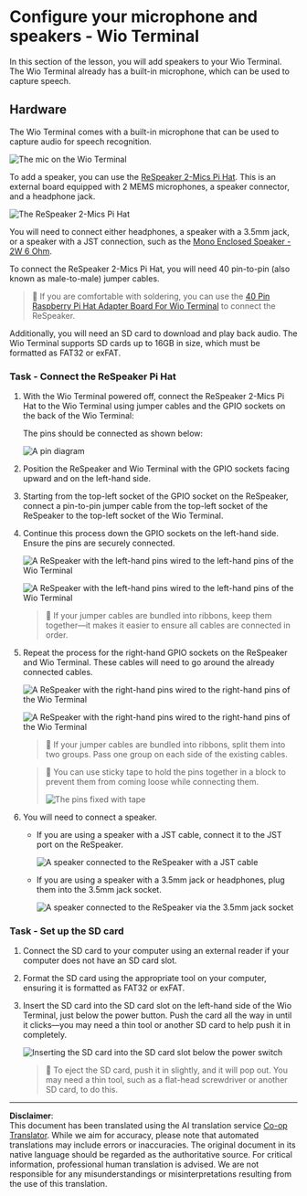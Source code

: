 <!--
CO_OP_TRANSLATOR_METADATA:
{
  "original_hash": "93d352de36526b8990e41dd538100324",
  "translation_date": "2025-08-28T19:26:01+00:00",
  "source_file": "6-consumer/lessons/1-speech-recognition/wio-terminal-microphone.md",
  "language_code": "en"
}
-->
# Configure your microphone and speakers - Wio Terminal

In this section of the lesson, you will add speakers to your Wio Terminal. The Wio Terminal already has a built-in microphone, which can be used to capture speech.

## Hardware

The Wio Terminal comes with a built-in microphone that can be used to capture audio for speech recognition.

![The mic on the Wio Terminal](../../../../../translated_images/wio-mic.3f8c843dbe8ad917424037a93e3d25c62634add00a04dd8e091317b5a7a90088.en.png)

To add a speaker, you can use the [ReSpeaker 2-Mics Pi Hat](https://www.seeedstudio.com/ReSpeaker-2-Mics-Pi-HAT.html). This is an external board equipped with 2 MEMS microphones, a speaker connector, and a headphone jack.

![The ReSpeaker 2-Mics Pi Hat](../../../../../translated_images/respeaker.f5d19d1c6b14ab1676d24ac2764e64fac5339046ae07be8b45ce07633d61b79b.en.png)

You will need to connect either headphones, a speaker with a 3.5mm jack, or a speaker with a JST connection, such as the [Mono Enclosed Speaker - 2W 6 Ohm](https://www.seeedstudio.com/Mono-Enclosed-Speaker-2W-6-Ohm-p-2832.html).

To connect the ReSpeaker 2-Mics Pi Hat, you will need 40 pin-to-pin (also known as male-to-male) jumper cables.

> 💁 If you are comfortable with soldering, you can use the [40 Pin Raspberry Pi Hat Adapter Board For Wio Terminal](https://www.seeedstudio.com/40-Pin-Raspberry-Pi-Hat-Adapter-Board-For-Wio-Terminal-p-4730.html) to connect the ReSpeaker.

Additionally, you will need an SD card to download and play back audio. The Wio Terminal supports SD cards up to 16GB in size, which must be formatted as FAT32 or exFAT.

### Task - Connect the ReSpeaker Pi Hat

1. With the Wio Terminal powered off, connect the ReSpeaker 2-Mics Pi Hat to the Wio Terminal using jumper cables and the GPIO sockets on the back of the Wio Terminal:

    The pins should be connected as shown below:

    ![A pin diagram](../../../../../translated_images/wio-respeaker-wiring-0.767f80aa6508103880d256cdf99ee7219e190db257c7261e4aec219759dc67b9.en.png)

1. Position the ReSpeaker and Wio Terminal with the GPIO sockets facing upward and on the left-hand side.

1. Starting from the top-left socket of the GPIO socket on the ReSpeaker, connect a pin-to-pin jumper cable from the top-left socket of the ReSpeaker to the top-left socket of the Wio Terminal.

1. Continue this process down the GPIO sockets on the left-hand side. Ensure the pins are securely connected.

    ![A ReSpeaker with the left-hand pins wired to the left-hand pins of the Wio Terminal](../../../../../translated_images/wio-respeaker-wiring-1.8d894727f2ba24004824ee5e06b83b6d10952550003a3efb603182121521b0ef.en.png)

    ![A ReSpeaker with the left-hand pins wired to the left-hand pins of the Wio Terminal](../../../../../translated_images/wio-respeaker-wiring-2.329e1cbd306e754f8ffe56f9294794f4a8fa123860d76067a79e9ea385d1bf56.en.png)

    > 💁 If your jumper cables are bundled into ribbons, keep them together—it makes it easier to ensure all cables are connected in order.

1. Repeat the process for the right-hand GPIO sockets on the ReSpeaker and Wio Terminal. These cables will need to go around the already connected cables.

    ![A ReSpeaker with the right-hand pins wired to the right-hand pins of the Wio Terminal](../../../../../translated_images/wio-respeaker-wiring-3.75b0be447e2fa9307a6a954f9ae8a71b77e39ada6a5ef1a059d341dc850fd90c.en.png)

    ![A ReSpeaker with the right-hand pins wired to the right-hand pins of the Wio Terminal](../../../../../translated_images/wio-respeaker-wiring-4.aa9cd434d8779437de720cba2719d83992413caed1b620b6148f6c8924889afb.en.png)

    > 💁 If your jumper cables are bundled into ribbons, split them into two groups. Pass one group on each side of the existing cables.

    > 💁 You can use sticky tape to hold the pins together in a block to prevent them from coming loose while connecting them.
    >
    > ![The pins fixed with tape](../../../../../translated_images/wio-respeaker-wiring-5.af117c20acf622f3cd656ccd8f4053f8845d6aaa3af164d24cb7dbd54a4bb470.en.png)

1. You will need to connect a speaker.

    * If you are using a speaker with a JST cable, connect it to the JST port on the ReSpeaker.

      ![A speaker connected to the ReSpeaker with a JST cable](../../../../../translated_images/respeaker-jst-speaker.a441d177809df9458041a2012dd336dbb22c00a5c9642647109d2940a50d6fcc.en.png)

    * If you are using a speaker with a 3.5mm jack or headphones, plug them into the 3.5mm jack socket.

      ![A speaker connected to the ReSpeaker via the 3.5mm jack socket](../../../../../translated_images/respeaker-35mm-speaker.ad79ef4f128c7751f0abf854869b6b779c90c12ae3e48909944a7e48aeee3c7e.en.png)

### Task - Set up the SD card

1. Connect the SD card to your computer using an external reader if your computer does not have an SD card slot.

1. Format the SD card using the appropriate tool on your computer, ensuring it is formatted as FAT32 or exFAT.

1. Insert the SD card into the SD card slot on the left-hand side of the Wio Terminal, just below the power button. Push the card all the way in until it clicks—you may need a thin tool or another SD card to help push it in completely.

    ![Inserting the SD card into the SD card slot below the power switch](../../../../../translated_images/wio-sd-card.acdcbe322fa4ee7f8f9c8cc015b3263964bb26ab5c7e25b41747988cc5280d64.en.png)

    > 💁 To eject the SD card, push it in slightly, and it will pop out. You may need a thin tool, such as a flat-head screwdriver or another SD card, to do this.

---

**Disclaimer**:  
This document has been translated using the AI translation service [Co-op Translator](https://github.com/Azure/co-op-translator). While we aim for accuracy, please note that automated translations may include errors or inaccuracies. The original document in its native language should be regarded as the authoritative source. For critical information, professional human translation is advised. We are not responsible for any misunderstandings or misinterpretations resulting from the use of this translation.